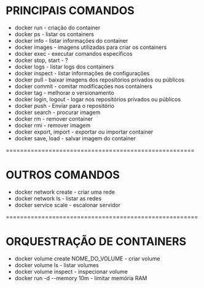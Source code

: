 # PRINCIPAIS COMANDOS

* docker run - criação do container
* docker ps - listar os containers
* docker info - listar informações do container
* docker  images - imagens utilizadas para criar os containers
* docker exec - executar comandos específicos
* docker stop, start - ?
* docker logs - listar logs dos containers
* docker inspect - listar informações de configurações
* docker pull - baixar imagens dos repositórios privados ou públicos
* docker commit - comitar modificações nos containers
* docker tag - melhorar o versionamento
* docker login, logout - logar nos repositórios privados ou públicos
* docker push - Enviar para o repositório
* docker search - procurar imagem
* docker rm - remover container
* docker rmi - remover imagem
* docker export, import - exportar ou importar container
* docker save, load - salvar imagem do container

=====================================================

# OUTROS COMANDOS

* docker network create - criar uma rede
* docker network ls - listar as redes
* docker service scale  - escalonar servidor

======================================================



# ORQUESTRAÇÃO DE CONTAINERS

* docker volume create NOME_DO_VOLUME - criar volume
* docker volume ls - listar volumes
* docker volume inspect - inspecionar volume
* docker run -d --memory 10m - limitar memória RAM